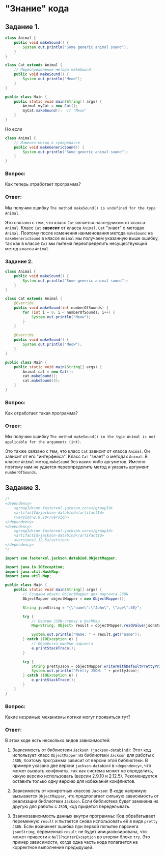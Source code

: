# "Знание" кода

## Задание 1.
```java
class Animal {
    public void makeSound() {
        System.out.println("Some generic animal sound");
    }
}

class Cat extends Animal {
    // Переопределение метода makeSound
    public void makeSound() {
        System.out.println("Meow");
    }
}

public class Main {
    public static void main(String[] args) {
        Animal myCat = new Cat();
        myCat.makeSound();  // "Meow"
    }
}
```

Но если
```java
class Animal {
    // Изменен метод в суперклассе
    public void makeGenericSound() {
        System.out.println("Some generic animal sound");
    }
}
```

### Вопрос:
Как теперь отработает программа?

### Ответ:
Мы получим ошибку `The method makeSound() is undefined for the type Animal`. 

Это связано с тем, что класс `Cat` является наследником от класса `Animal`. Класс `Cat` **зависит** от класса `Animal`. `Cat` "знает" о методах `Animal`. Поэтому после изменения наименования метода `makeSound` на `makeGenericSound` в классе `Animal` мы получаем указанную выше ошибку, так как в классе `Cat` мы пытемя переопределить несуществующий метод класса `Animal`.

### Задание 2.
```java
class Animal {
    public void makeSound() {
        System.out.println("Some generic animal sound");
    }
}

class Cat extends Animal {
    @Override
    public void makeSound(int numberOfSounds) {
        for (int i = 0; i < numberOfSounds; i++) {
            System.out.println("Meow");
        }
    }
    
    @Override
    public void makeSound() {
        System.out.println("Meow");
    }
}

public class Main {
    public static void main(String[] args) {
        Animal cat = new Cat();
        cat.makeSound();
        cat.makeSound(3);
    }
}
```

### Вопрос:
Как отработает такая программа?

### Ответ:

Мы получим ошибку `The method makeSound() in the type Animal is not applicable for the arguments (int)`. 

Это также связано с тем, что класс `Cat` зависит от класса `Animal`. Он зависит от его "интерфейса". Класс `Cat` "знает" о методах `Animal`. В классе `Animal` метод `makeSound` без каких-либо аргуметов. Именно поэтому нам не удается переопределить метод и указать аргумент `numberOfSounds`.

## Задание 3.

```java
/*
<dependency>
    <groupId>com.fasterxml.jackson.core</groupId>
    <artifactId>jackson-databind</artifactId>
    <version>2.9.10</version>
</dependency>
<dependency>
    <groupId>com.fasterxml.jackson.core</groupId>
    <artifactId>jackson-databind</artifactId>
    <version>2.12.5</version>
</dependency>
*/

import com.fasterxml.jackson.databind.ObjectMapper;

import java.io.IOException;
import java.util.HashMap;
import java.util.Map;

public class Main {
    public static void main(String[] args) {
        // Создаем объект ObjectMapper для парсинга JSON
        ObjectMapper objectMapper = new ObjectMapper();

        String jsonString = "{\"name\":\"John\", \"age\":30}";

        try {
            // Парсим JSON-строку в HashMap
            Map<String, Object> result = objectMapper.readValue(jsonString, HashMap.class);

            System.out.println("Name: " + result.get("name"));
        } catch (IOException e) {
            // Обработка ошибки парсинга
            e.printStackTrace();
        }

        try {
            String prettyJson = objectMapper.writerWithDefaultPrettyPrinter().writeValueAsString(result);
            System.out.println("Pretty JSON: " + prettyJson);
        } catch (IOException e) {
            e.printStackTrace();
        }
    }
}
```

### Вопрос:
Какие незримые механизмы логики могут проявиться тут?

### Ответ:
В этом коде есть несколько видов зависимостей:

1) Зависимость от библиотеки `Jackson (jackson-databind)`: Этот код использует класс `ObjectMapper` из библиотеки `Jackson` для работы с `JSON`, поэтому программа зависит от версии этой библиотеки. В примере указано две версии `jackson-databind` в `<dependency>`, что может вызвать конфликты, так как система может не определить, какую версию использовать (версии 2.9.10 и 2.12.5). Рекомендуется оставить только одну версию для избежания конфликтов.

2) Зависимость от конкретных классов `Jackson`: В коде напрямую вызывается `ObjectMapper`, что предполагает сильную зависимость от реализации библиотеки `Jackson`. Если библиотека будет заменена на другую для работы с `JSON`, код придется переделывать.

3) Взаимозависимость данных внутри программы: Код обрабатывает переменную `result` и пытается снова использовать её в виде `pretty JSON`. Если возникнет ошибка при первой попытке парсинга `jsonString`, переменная `result` не будет инициализирована, что может привести к `NullPointerException` во втором блоке `try`. Это пример зависимости, когда одна часть кода полагается на корректное выполнение предыдущей.

